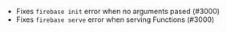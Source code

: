 - Fixes `firebase init` error when no arguments pased (#3000)
- Fixes `firebase serve` error when serving Functions (#3000)
